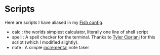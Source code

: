 # Scripts

Here are scripts I have aliased in my [Fish config](https://github.com/Darth-Ness/dotfiles/blob/master/config.fish).

* calc : the worlds simplest calculator, literally one line of shell script
* spell : A spell checker for the terminal. Thanks to [Tyler Cipriani](https://tylercipriani.com/blog/2017/08/14/offline-spelling-with-aspell/) for this script (which I modified slightly).
* note : A simple [incremental](https://thesephist.com/posts/inc/#principles-of-incremental-notes) note taker
